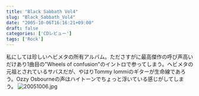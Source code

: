 ```yaml
---
title: "Black Sabbath Vol4"
slug: "Black_Sabbath_Vol4"
date: "2005-10-06T16:16:21+09:00"
draft: false
categories: ['CDレビュー']
tags: ['Rock']
---
```


私にしては珍しいヘビメタの所有アルバム。たださすがに最高傑作の呼び声高いだけあり1曲目の"Wheels of confusion"のイントロで参ってしまう。ヘビメタの元祖とされているサバスだが、やはりTommy Iommiのギターが生命線であろう。Ozzy Osbourneの声はハイトーンでちょっと浮いている感じがしてしまう。 ![20051006.jpg](/wp-content/archives/20051006.jpg)